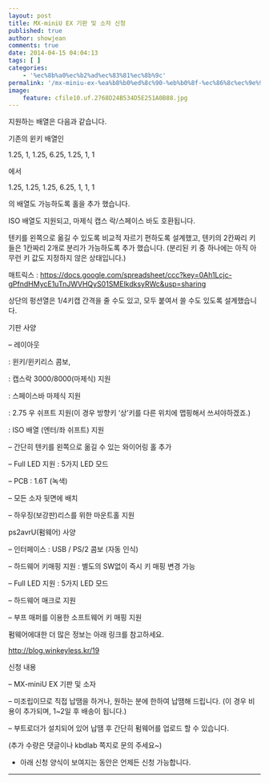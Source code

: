 ```yaml
---
layout: post
title: MX-miniU EX 기판 및 소자 신청
published: true
author: showjean
comments: true
date: 2014-04-15 04:04:13
tags: [ ]
categories:
    - '%ec%8b%a0%ec%b2%ad%ec%83%81%ec%8b%9c'
permalink: '/mx-miniu-ex-%ea%b8%b0%ed%8c%90-%eb%b0%8f-%ec%86%8c%ec%9e%90-%ec%8b%a0%ec%b2%ad'
image:
    feature: cfile10.uf.2768D24B534D5E251A0B88.jpg
---
```


  








지원하는 배열은 다음과 같습니다.


  




기존의 윈키 배열인&nbsp;

1.25, 1, 1.25, 6.25, 1.25, 1, 1

에서

1.25, 1.25, 1.25, 6.25, 1, 1, 1

의 배열도 가능하도록 홀을 추가 했습니다.



ISO 배열도 지원되고, 마제식 캡스 락/스페이스 바도 호환됩니다.



텐키를 왼쪽으로 옮길 수 있도록 비교적 자르기 편하도록 설계했고, 텐키의 2칸짜리 키들은 1칸짜리 2개로 분리가 가능하도록 추가 했습니다. (분리된 키 중 하나에는 아직 아무런 키 값도 지정하지 않은 상태입니다.)

매트릭스 : https://docs.google.com/spreadsheet/ccc?key=0Ah1Lcjc-gPfndHMycE1uTnJWVHQyS01SMElkdksyRWc&usp=sharing



상단의 펑션열은 1/4키캡 간격을 줄 수도 있고, 모두 붙여서 쓸 수도 있도록 설계했습니다.







기판 사양

&#8211; 레이아웃&nbsp;

: 윈키/윈키리스 콤보,&nbsp;

: 캡스락 3000/8000(마제식) 지원

: 스페이스바 마제식 지원

: 2.75 우 쉬프트 지원(이 경우 방향키 &#8216;상&#8217;키를 다른 위치에 맵핑해서 쓰셔야하겠죠.)

: ISO 배열 (엔터/좌 쉬프트) 지원

&#8211; 간단히 텐키를 왼쪽으로 옮길 수 있는 와이어링 홀 추가

&#8211; Full LED 지원 : 5가지 LED 모드

&#8211; PCB : 1.6T (녹색)

&#8211; 모든 소자 뒷면에 배치

&#8211; 하우징(보강판)리스를 위한 마운트홀 지원



ps2avrU(펌웨어) 사양&nbsp;

&#8211; 인터페이스 : USB / PS/2 콤보 (자동 인식)

&#8211; 하드웨어 키매핑 지원 : 별도의 SW없이 즉시 키 매핑 변경 가능

&#8211; Full LED 지원 : 5가지 LED 모드

&#8211; 하드웨어 매크로 지원

&#8211; 부프 매퍼를 이용한 소프트웨어 키 매핑 지원



펌웨어에대한 더 많은 정보는 아래 링크를 참고하세요.

http://blog.winkeyless.kr/19







신청 내용

&#8211; MX-miniU EX 기판 및 소자

&#8211; 미조립이므로 직접 납땜을 하거나, 원하는 분에 한하여 납땜해 드립니다. (이 경우 비용이 추가되며, 1~2일 후 배송이 됩니다.)

&#8211; 부트로더가 설치되어 있어 납땜 후 간단히 펌웨어를 업로드 할 수 있습니다.





(추가 수량은 댓글이나 kbdlab 쪽지로 문의 주세요~)



* 아래 신청 양식이 보여지는 동안은 언제든 신청 가능합니다.



****

